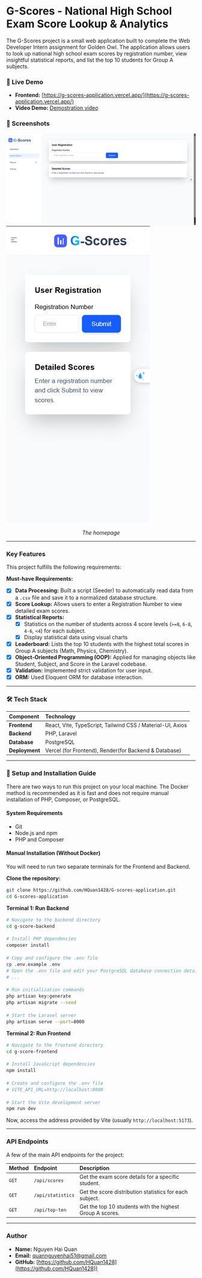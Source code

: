 # G-Scores - National High School Exam Score Lookup & Analytics

The G-Scores project is a small web application built to complete the Web Developer Intern assignment for Golden Owl. The application allows users to look up national high school exam scores by registration number, view insightful statistical reports, and list the top 10 students for Group A subjects.

### 🔗 Live Demo

* **Frontend:** [https://g-scores-application.vercel.app/](https://g-scores-application.vercel.app/)
* **Video Demo:** [Demostration video](./video-demo/Demo-g-scores.mp4)


### 📸 Screenshots


![Homepage desktop](./screenshots/homepage.png)
![Homepage mobie](./screenshots/homepage-mobile.png)
*<p align="center">The homepage </p>*

---

### Key Features

This project fulfills the following requirements:

**Must-have Requirements:**
- [x] **Data Processing:** Built a script (Seeder) to automatically read data from a `.csv` file and save it to a normalized database structure.
- [x] **Score Lookup:** Allows users to enter a Registration Number to view detailed exam scores.
- [x] **Statistical Reports:**
    - [x] Statistics on the number of students across 4 score levels (`>=8`, `6-8`, `4-6`, `<4`) for each subject.
    - [x] Display statistical data using visual charts
- [x] **Leaderboard:** Lists the top 10 students with the highest total scores in Group A subjects (Math, Physics, Chemistry).
- [x] **Object-Oriented Programming (OOP):** Applied for managing objects like Student, Subject, and Score in the Laravel codebase.
- [x] **Validation:** Implemented strict validation for user input.
- [x] **ORM:** Used Eloquent ORM for database interaction.

---

### 🛠️ Tech Stack

| Component      | Technology                                                    |
| :------------- | :------------------------------------------------------------ |
| **Frontend**   | React, Vite, TypeScript, Tailwind CSS / Material-UI, Axios    |
| **Backend**    | PHP, Laravel                                                  |
| **Database**   | PostgreSQL                                                    |
| **Deployment** | Vercel (for Frontend), Render(for Backend & Database) |

---

### 🚀 Setup and Installation Guide

There are two ways to run this project on your local machine. The Docker method is recommended as it is fast and does not require manual installation of PHP, Composer, or PostgreSQL.

#### System Requirements
* Git
* Node.js and npm 
* PHP and Composer 

#### Manual Installation (Without Docker)

You will need to run two separate terminals for the Frontend and Backend.

**Clone the repository:**
```bash
git clone https://github.com/HQuan1428/G-scores-application.git
cd G-scores-application
```

**Terminal 1: Run Backend**
```bash
# Navigate to the backend directory
cd g-score-backend

# Install PHP dependencies
composer install

# Copy and configure the .env file
cp .env.example .env
# Open the .env file and edit your PostgreSQL database connection details
# ...

# Run initialization commands
php artisan key:generate
php artisan migrate --seed

# Start the Laravel server
php artisan serve --port=8000
```

**Terminal 2: Run Frontend**
```bash
# Navigate to the frontend directory
cd g-score-frontend

# Install JavaScript dependencies
npm install

# Create and configure the .env file
# VITE_API_URL=http://localhost:8000

# Start the Vite development server
npm run dev
```
Now, access the address provided by Vite (usually `http://localhost:5173`).

---

### API Endpoints

A few of the main API endpoints for the project:

| Method | Endpoint                            | Description                                              |
| :----- | :---------------------------------- | :------------------------------------------------------- |
| `GET`  | `/api/scores` | Get the exam score details for a specific student.       |
| `GET`  | `/api/statistics`             | Get the score distribution statistics for each subject.  |
| `GET`  | `/api/top-ten`          | Get the top 10 students with the highest Group A scores. |

---


### Author

* **Name:** Nguyen Hai Quan
* **Email:** quannguyenhai51@gmail.com
* **GitHub:** [https://github.com/HQuan1428](https://github.com/HQuan1428))